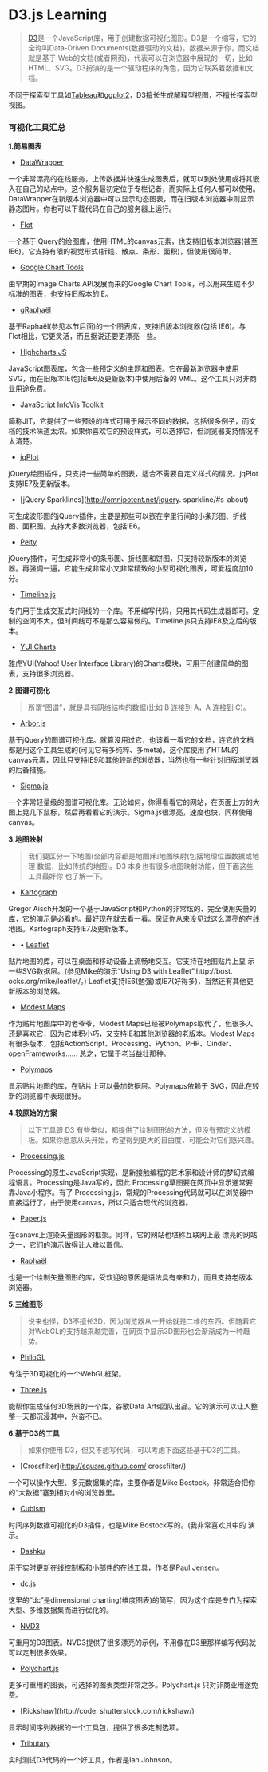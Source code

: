 # D3.js Learning

> [D3](http://d3js.org)是一个JavaScript库，用于创建数据可视化图形。D3是一个缩写，它的全称叫Data-Driven Documents(数据驱动的文档)。数据来源于你，而文档就是基于 Web的文档(或者网页)，代表可以在浏览器中展现的一切，比如 HTML、SVG。D3扮演的是一个驱动程序的角色，因为它联系着数据和文档。

不同于探索型工具如[Tableau](http://www.tableausoftware.com)和[ggplot2](http://ggplot2.org)，D3擅长生成解释型视图，不擅长探索型视图。


### 可视化工具汇总
**1.简易图表**
* [DataWrapper](http://datawrapper.de)

一个非常漂亮的在线服务，上传数据并快速生成图表后，就可以到处使用或将其嵌入在自己的站点中。这个服务最初定位于专栏记者，而实际上任何人都可以使用。DataWrapper在新版本浏览器中可以显示动态图表，而在旧版本浏览器中则显示静态图片。你也可以下载代码在自己的服务器上运行。

* [Flot](http://www.flotcharts.org)

一个基于jQuery的绘图库，使用HTML的canvas元素，也支持旧版本浏览器(甚至 IE6)。它支持有限的视觉形式(折线、散点、条形、面积)，但使用很简单。

* [Google Chart Tools](https://developers.google.com/chart/)

由早期的Image Charts API发展而来的Google Chart Tools，可以用来生成不少标准的图表，也支持旧版本的IE。

* [gRaphaël](http://g.raphaeljs.com)

基于Raphaël(参见本节后面)的一个图表库，支持旧版本浏览器(包括 IE6)。与 Flot相比，它更灵活，而且据说还要更漂亮一些。

* [Highcharts JS](http://www.highcharts.com)

JavaScript图表库，包含一些预定义的主题和图表。它在最新浏览器中使用SVG，而在旧版本IE(包括IE6及更新版本)中使用后备的 VML。这个工具只对非商业用途免费。

* [JavaScript InfoVis Toolkit](http://philogb.github.com/jit)

简称JIT，它提供了一些预设的样式可用于展示不同的数据，包括很多例子，而文档的技术味道太浓。如果你喜欢它的预设样式，可以选择它，但浏览器支持情况不太清楚。

* [jqPlot](http://www.jqplot.com)

jQuery绘图插件，只支持一些简单的图表，适合不需要自定义样式的情况。jqPlot支持IE7及更新版本。

* [jQuery Sparklines](http://omnipotent.net/jquery. sparkline/#s-about)

可生成波形图的jQuery插件，主要是那些可以嵌在字里行间的小条形图、折线图、面积图。支持大多数浏览器，包括IE6。

* [Peity](http://benpickles.github.com/peity/)

jQuery插件，可生成非常小的条形图、折线图和饼图，只支持较新版本的浏览器。再强调一遍，它能生成非常小又非常精致的小型可视化图表，可爱程度加10分。

* [Timeline.js](http://timeline.verite.co/)

专门用于生成交互式时间线的一个库。不用编写代码，只用其代码生成器即可。定制的空间不大，但时间线可不是那么容易做的。Timeline.js只支持IE8及之后的版本。

* [YUI Charts](http://yuilibrary.com/yui/docs/charts/)

雅虎YUI(Yahoo! User Interface Library)的Charts模块，可用于创建简单的图表，支持很多浏览器。

**2.图谱可视化**
>  所谓“图谱”，就是具有网络结构的数据(比如 B 连接到 A，A 连接到 C)。

* [Arbor.js](http://arborjs.org/)

基于jQuery的图谱可视化库。就算没用过它，也该看一看它的文档，连它的文档都是用这个工具生成的(可见它有多纯粹、多meta)。这个库使用了HTML的canvas元素，因此只支持IE9和其他较新的浏览器，当然也有一些针对旧版浏览器的后备措施。

* [Sigma.js](http://sigmajs.org/)

一个非常轻量级的图谱可视化库。无论如何，你得看看它的网站，在页面上方的大图上晃几下鼠标，然后再看看它的演示。Sigma.js很漂亮，速度也快，同样使用canvas。

**3.地图映射**
> 我们要区分一下地图(全部内容都是地图)和地图映射(包括地理位置数据或地理 数据，比如传统的地图)。D3 本身也有很多地图映射功能，但下面这些工具最好你 也了解一下。

* [Kartograph](http://kartograph.org)

Gregor Aisch开发的一个基于JavaScript和Python的非常炫的、完全使用矢量的库，它的演示是必看的。最好现在就去看一看。保证你从来没见过这么漂亮的在线地图。Kartograph支持IE7及更新版本。

* • [Leaflet](http://leafletjs.com)

贴片地图的库，可以在桌面和移动设备上流畅地交互。它支持在地图贴片上显 示一些SVG数据层。(参见Mike的演示“Using D3 with Leaflet”:http://bost. ocks.org/mike/leaflet/。) Leaflet支持IE6(勉强)或IE7(好得多)，当然还有其他更新版本的浏览器。

* [Modest Maps](http://modestmaps.com/)

作为贴片地图库中的老爷爷，Modest Maps已经被Polymaps取代了，但很多人还是喜欢它，因为它体积小巧，又支持IE和其他浏览器的老版本。Modest Maps有很多版本，包括ActionScript、Processing、Python、PHP、Cinder、openFrameworks...... 总之，它属于老当益壮那种。

* [Polymaps](http://polymaps.org/)

显示贴片地图的库，在贴片上可以叠加数据层。Polymaps依赖于 SVG，因此在较新的浏览器中表现很好。

**4.较原始的方案**
> 以下工具跟 D3 有些类似，都提供了绘制图形的方法，但没有预定义的模板。如果你愿意从头开始，希望得到更大的自由度，可能会对它们感兴趣。

* [Processing.js](http://processingjs.org/)

Processing的原生JavaScript实现，是新接触编程的艺术家和设计师的梦幻式编程语言。Processing是Java写的，因此 Processing草图要在网页中显示通常要靠Java小程序。有了 Processing.js，常规的Processing代码就可以在浏览器中直接运行了。由于使用canvas，所以只适合现代的浏览器。

* [Paper.js](http://paperjs.org/)

在canavs上渲染矢量图形的框架。同样，它的网站也堪称互联网上最
漂亮的网站之一，它们的演示做得让人难以置信。

* [Raphaël](http://raphaeljs.com)

也是一个绘制矢量图形的库，受欢迎的原因是语法具有亲和力，而且支持老版本 浏览器。

**5.三维图形**
> 说来也怪，D3不擅长3D，因为浏览器从一开始就是二维的东西。但随着它对WebGL的支持越来越完善，在网页中显示3D图形也会渐渐成为一种趋势。

* [PhiloGL](http://www.senchalabs.org/philogl/)

专注于3D可视化的一个WebGL框架。

* [Three.js](http://mrdoob.github.com/three.js/)

能帮你生成任何3D场景的一个库，谷歌Data Arts团队出品。它的演示可以让人整整一天都沉浸其中，兴奋不已。

**6.基于D3的工具**
> 如果你使用 D3，但又不想写代码，可以考虑下面这些基于D3的工具。

* [Crossfilter](http://square.github.com/ crossfilter/)

一个可以操作大型、多元数据集的库，主要作者是Mike Bostock。非常适合把你的“大数据”塞到相对小的浏览器里。

* [Cubism](http://square.github.com/cubism/)

时间序列数据可视化的D3插件，也是Mike Bostock写的。(我非常喜欢其中的 演示。

* [Dashku](https://dashku.com/)

用于实时更新在线控制板和小部件的在线工具，作者是Paul Jensen。

* [dc.js](http://nickqizhu.github.com/dc.js/)

这里的“dc”是dimensional charting(维度图表)的简写，因为这个库是专门为探索大型、多维数据集而进行优化的。

* [NVD3](http://nvd3.org/)

可重用的D3图表。NVD3提供了很多漂亮的示例，不用像在D3里那样编写代码就可以定制很多效果。

* [Polychart.js](http://code.shutterstock.com/rickshaw/)

更多可重用的图表，可选择的图表类型非常之多。Polychart.js 只对非商业用途免费。

* [Rickshaw](http://code. shutterstock.com/rickshaw/) 

显示时间序列数据的一个工具包，提供了很多定制选项。

* [Tributary](http://tributary.io/)

实时测试D3代码的一个好工具，作者是Ian Johnson。

